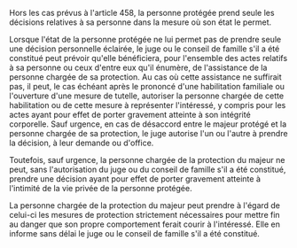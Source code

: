 Hors les cas prévus à l'article 458, la personne protégée prend seule les décisions relatives à sa personne dans la mesure où son état le permet.

Lorsque l'état de la personne protégée ne lui permet pas de prendre seule une décision personnelle éclairée, le juge ou le conseil de famille s'il a été constitué peut prévoir qu'elle bénéficiera, pour l'ensemble des actes relatifs à sa personne ou ceux d'entre eux qu'il énumère, de l'assistance de la personne chargée de sa protection. Au cas où cette assistance ne suffirait pas, il peut, le cas échéant après le prononcé d'une habilitation familiale ou l'ouverture d'une mesure de tutelle, autoriser la personne chargée de cette habilitation ou de cette mesure à représenter l'intéressé, y compris pour les actes ayant pour effet de porter gravement atteinte à son intégrité corporelle. Sauf urgence, en cas de désaccord entre le majeur protégé et la personne chargée de sa protection, le juge autorise l'un ou l'autre à prendre la décision, à leur demande ou d'office.

Toutefois, sauf urgence, la personne chargée de la protection du majeur ne peut, sans l'autorisation du juge ou du conseil de famille s'il a été constitué, prendre une décision ayant pour effet de porter gravement atteinte à l'intimité de la vie privée de la personne protégée.

La personne chargée de la protection du majeur peut prendre à l'égard de celui-ci les mesures de protection strictement nécessaires pour mettre fin au danger que son propre comportement ferait courir à l'intéressé. Elle en informe sans délai le juge ou le conseil de famille s'il a été constitué.
